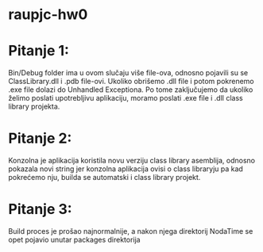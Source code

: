 # raupjc-hw0

# Pitanje 1:
Bin/Debug folder ima u ovom slučaju više file-ova, odnosno pojavili su se ClassLibrary.dll i .pdb file-ovi.
Ukoliko obrišemo .dll file i potom pokrenemo .exe file dolazi do Unhandled Exceptiona. Po tome zaključujemo da ukoliko želimo poslati upotrebljivu aplikaciju, moramo poslati .exe file i .dll class library projekta.

# Pitanje 2:
Konzolna je aplikacija koristila novu verziju class library asemblija, odnosno pokazala novi string jer konzolna aplikacija ovisi o class libraryju pa kad pokrećemo nju, builda se automatski i class library projekt.

# Pitanje 3:
Build proces je prošao najnormalnije, a nakon njega direktorij NodaTime se opet pojavio unutar packages direktorija
